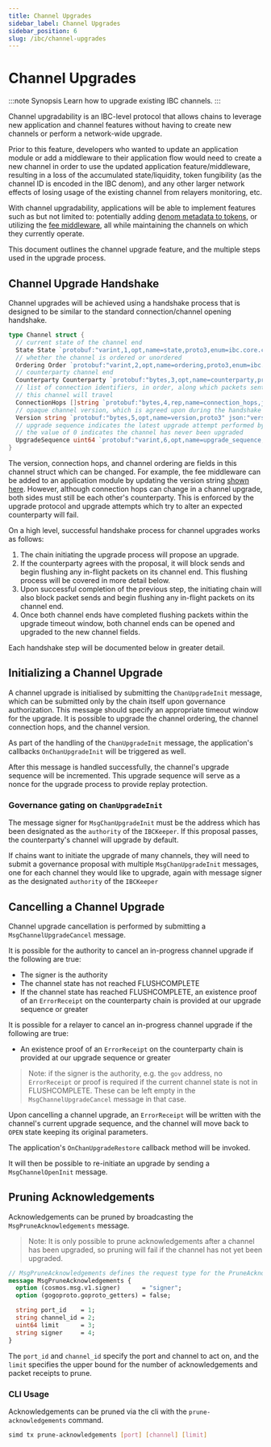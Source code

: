 ```yaml
---
title: Channel Upgrades
sidebar_label: Channel Upgrades
sidebar_position: 6
slug: /ibc/channel-upgrades
---
```


# Channel Upgrades

:::note Synopsis
Learn how to upgrade existing IBC channels.
:::

Channel upgradability is an IBC-level protocol that allows chains to leverage new application and channel features without having to create new channels or perform a network-wide upgrade. 

Prior to this feature, developers who wanted to update an application module or add a middleware to their application flow would need to create a new channel in order to use the updated application feature/middleware, resulting in a loss of the accumulated state/liquidity, token fungibility (as the channel ID is encoded in the IBC denom), and any other larger network effects of losing usage of the existing channel from relayers monitoring, etc.

With channel upgradability, applications will be able to implement features such as but not limited to: potentially adding [denom metadata to tokens](https://github.com/cosmos/ibc/discussions/719), or utilizing the [fee middleware](https://github.com/cosmos/ibc/tree/main/spec/app/ics-029-fee-payment), all while maintaining the channels on which they currently operate.

This document outlines the channel upgrade feature, and the multiple steps used in the upgrade process.

## Channel Upgrade Handshake

Channel upgrades will be achieved using a handshake process that is designed to be similar to the standard connection/channel opening handshake.

```go
type Channel struct {
  // current state of the channel end
  State State `protobuf:"varint,1,opt,name=state,proto3,enum=ibc.core.channel.v1.State" json:"state,omitempty"`
  // whether the channel is ordered or unordered
  Ordering Order `protobuf:"varint,2,opt,name=ordering,proto3,enum=ibc.core.channel.v1.Order" json:"ordering,omitempty"`
  // counterparty channel end
  Counterparty Counterparty `protobuf:"bytes,3,opt,name=counterparty,proto3" json:"counterparty"`
  // list of connection identifiers, in order, along which packets sent on
  // this channel will travel
  ConnectionHops []string `protobuf:"bytes,4,rep,name=connection_hops,json=connectionHops,proto3" json:"connection_hops,omitempty"`
  // opaque channel version, which is agreed upon during the handshake
  Version string `protobuf:"bytes,5,opt,name=version,proto3" json:"version,omitempty"`
  // upgrade sequence indicates the latest upgrade attempt performed by this channel
  // the value of 0 indicates the channel has never been upgraded
  UpgradeSequence uint64 `protobuf:"varint,6,opt,name=upgrade_sequence,json=upgradeSequence,proto3" json:"upgrade_sequence,omitempty"`
}
```

The version, connection hops, and channel ordering are fields in this channel struct which can be changed. For example, the fee middleware can be added to an application module by updating the version string [shown here](https://github.com/cosmos/ibc-go/blob/995b647381b909e9d6065d6c21004f18fab37f55/modules/apps/29-fee/types/metadata.pb.go#L28). However, although connection hops can change in a channel upgrade, both sides must still be each other's counterparty. This is enforced by the upgrade protocol and upgrade attempts which try to alter an expected counterparty will fail.

On a high level, successful handshake process for channel upgrades works as follows:

1. The chain initiating the upgrade process will propose an upgrade.
2. If the counterparty agrees with the proposal, it will block sends and begin flushing any in-flight packets on its channel end. This flushing process will be covered in more detail below.
3. Upon successful completion of the previous step, the initiating chain will also block packet sends and begin flushing any in-flight packets on its channel end. 
4. Once both channel ends have completed flushing packets within the upgrade timeout window, both channel ends can be opened and upgraded to the new channel fields. 

Each handshake step will be documented below in greater detail.

## Initializing a Channel Upgrade

A channel upgrade is initialised by submitting the `ChanUpgradeInit` message, which can be submitted only by the chain itself upon governance authorization. This message should specify an appropriate timeout window for the upgrade. It is possible to upgrade the channel ordering, the channel connection hops, and the channel version. 

As part of the handling of the `ChanUpgradeInit` message, the application's callbacks `OnChanUpgradeInit` will be triggered as well.

After this message is handled successfully, the channel's upgrade sequence will be incremented. This upgrade sequence will serve as a nonce for the upgrade process to provide replay protection.

### Governance gating on `ChanUpgradeInit`

The message signer for `MsgChanUpgradeInit` must be the address which has been designated as the `authority` of the `IBCKeeper`. If this proposal passes, the counterparty's channel will upgrade by default.

If chains want to initiate the upgrade of many channels, they will need to submit a governance proposal with multiple `MsgChanUpgradeInit`  messages, one for each channel they would like to upgrade, again with message signer as the designated `authority` of the `IBCKeeper`

## Cancelling a Channel Upgrade

Channel upgrade cancellation is performed by submitting a `MsgChannelUpgradeCancel` message.

It is possible for the authority to cancel an in-progress channel upgrade if the following are true:

- The signer is the authority
- The channel state has not reached FLUSHCOMPLETE
- If the channel state has reached FLUSHCOMPLETE, an existence proof of an `ErrorReceipt` on the counterparty chain is provided at our upgrade sequence or greater

It is possible for a relayer to cancel an in-progress channel upgrade if the following are true:

- An existence proof of an `ErrorReceipt` on the counterparty chain is provided at our upgrade sequence or greater

> Note: if the signer is the authority, e.g. the `gov` address, no `ErrorReceipt` or proof is required if the current channel state is not in FLUSHCOMPLETE.
> These can be left empty in the `MsgChannelUpgradeCancel` message in that case.

Upon cancelling a channel upgrade, an `ErrorReceipt` will be written with the channel's current upgrade sequence, and
the channel will move back to `OPEN` state keeping its original parameters.

The application's `OnChanUpgradeRestore` callback method will be invoked.

It will then be possible to re-initiate an upgrade by sending a `MsgChannelOpenInit` message.

## Pruning Acknowledgements

Acknowledgements can be pruned by broadcasting the `MsgPruneAcknowledgements` message.

> Note: It is only possible to prune acknowledgements after a channel has been upgraded, so pruning will fail
> if the channel has not yet been upgraded.

```protobuf
// MsgPruneAcknowledgements defines the request type for the PruneAcknowledgements rpc.
message MsgPruneAcknowledgements {
  option (cosmos.msg.v1.signer)      = "signer";
  option (gogoproto.goproto_getters) = false;

  string port_id    = 1;
  string channel_id = 2;
  uint64 limit      = 3;
  string signer     = 4;
}
```

The `port_id` and `channel_id` specify the port and channel to act on, and the `limit` specifies the upper bound for the number
of acknowledgements and packet receipts to prune.

### CLI Usage

Acknowledgements can be pruned via the cli with the `prune-acknowledgements` command.

```bash
simd tx prune-acknowledgements [port] [channel] [limit]
```

